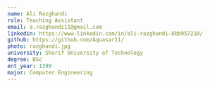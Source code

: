 ```yaml
---
name: Ali Razghandi
role: Teaching Assistant
email: a.razghandi11@gmail.com
linkedin: https://www.linkedin.com/in/ali-razghandi-8bb957210/
github: https://github.com/Aquasar11/
photo: razghandi.jpg
university: Sharif University of Technology
degree: BSc
ent_year: 1399
major: Computer Engineering
---
```

